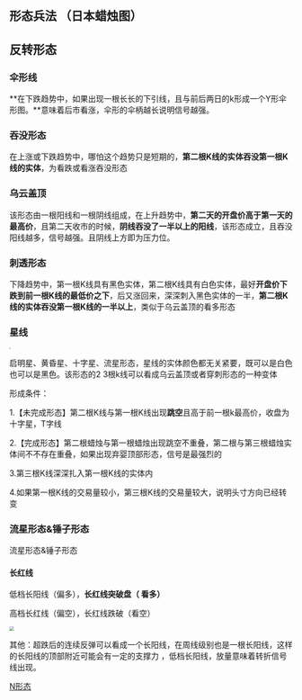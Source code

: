 ## 形态兵法 （日本蜡烛图） 

## 反转形态

### 伞形线 

**在下跌趋势中，如果出现一根长长的下引线，且与前后两日的k形成一个Y形伞形图。**意味着后市看涨，伞形的伞柄越长说明信号越强。

### 吞没形态

在上涨或下跌趋势中，哪怕这个趋势只是短期的，**第二根K线的实体吞没第一根K线的实体**，为看跌或看涨吞没形态

### 乌云盖顶

 该形态由一根阳线和一根阴线组成，在上升趋势中，**第二天的开盘价高于第一天的最高价**，且第二天收市的时候，**阴线吞没了一半以上的阳线**，该形态成立，且吞没阳线越多，信号越强。且阴线上方即为压力位。

### 刺透形态

下降趋势中，第一根K线具有黑色实体，第二根K线具有白色实体，最好**开盘价下跌到前一根K线的最低价之下**，后又涨回来，深深刺入黑色实体的一半，**第二根K线的实体吞没第一根K线的一半以上**，类似于乌云盖顶的看多形态

### 星线

<img src="/Users/zhixiongwang/文档/老渔论股方法论/黄昏星.png" style="zoom:15%;" />

启明星、黄昏星、十字星、流星形态，星线的实体颜色都无关紧要，既可以是白色也可以是黑色。该形态的2 3根k线可以看成乌云盖顶或者穿刺形态的一种变体

形成条件：

1.【未完成形态】第二根K线与第一根K线出现**跳空**且高于前一根k最高价，收盘为十字星，T字线

2.【完成形态】第二根蜡烛与第一根蜡烛出现跳空不重叠，第二根与第三根蜡烛实体间不不存在重叠，如果出现弃婴顶部形态，信号是最强烈的

3.第三根K线深深扎入第一根K线的实体内

4.如果第一根K线的交易量较小，第三根K线的交易量较大，说明头寸方向已经转变







### 流星形态&锤子形态

流星形态&锤子形态



#### 长红线

低档长阳线（偏多），**长红线突破盘（ 看多）**

高档长红线（偏空），长红线跌破（看空）

<img src="/Users/zhixiongwang/文档/Note-on-trading-theory/image/截屏2021-08-28 23.35.20.png" style="zoom:50%;" />

其他：超跌后的连续反弹可以看成一个长阳线，在周线级别也是一根长阳线，这样的长阳线的顶部附近可能会有一定的支撑力 ，低档长阳线，放量意味着转折信号线出现。



[N形态](./N形态选股.md)







































